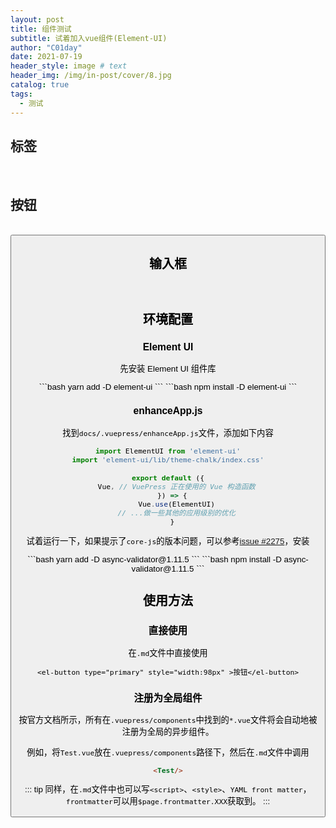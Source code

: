 ```yaml
---
layout: post
title: 组件测试
subtitle: 试着加入vue组件(Element-UI)
author: "C01day"
date: 2021-07-19
header_style: image # text
header_img: /img/in-post/cover/8.jpg
catalog: true
tags:
  - 测试
---
```

<el-alert
    title="Vuepress框架基于Vue，自然也可以使用Vue。试着添加一些 Element UI 组件"
    type="success"
    show-icon>
</el-alert>

## 标签
<br/>
<TagTest/>

## 按钮
<br/>
<Button/>


## 输入框
<br/>
<InputBox/>

## 环境配置
### Element UI
先安装 Element UI 组件库

<code-group>
<code-block title="YARN" active>
```bash
yarn add -D element-ui
```
</code-block>

<code-block title="NPM">
```bash
npm install -D element-ui
```
</code-block>
</code-group>

### enhanceApp.js
找到`docs/.vuepress/enhanceApp.js`文件，添加如下内容
``` js
import ElementUI from 'element-ui'
import 'element-ui/lib/theme-chalk/index.css'

export default ({
    Vue, // VuePress 正在使用的 Vue 构造函数
  }) => {
    Vue.use(ElementUI)
    // ...做一些其他的应用级别的优化
  }
```

试着运行一下，如果提示了`core-js`的版本问题，可以参考[issue #2275](https://github.com/vuejs/vuepress/issues/2275)，安装

<code-group>
<code-block title="YARN" active>
```bash
yarn add -D async-validator@1.11.5
```
</code-block>

<code-block title="NPM">
```bash
npm install -D async-validator@1.11.5
```
</code-block>
</code-group>

## 使用方法

### 直接使用
在`.md`文件中直接使用
``` vue
<el-button type="primary" style="width:98px" >按钮</el-button>
```
### 注册为全局组件
按官方文档所示，所有在`.vuepress/components`中找到的`*.vue`文件将会自动地被注册为全局的异步组件。

例如，将`Test.vue`放在`.vuepress/components`路径下，然后在`.md`文件中调用

``` md
<Test/>
```

::: tip
同样，在`.md`文件中也可以写`<script>`、`<style>`、`YAML front matter`，`frontmatter`可以用`$page.frontmatter.XXX`获取到。
:::



